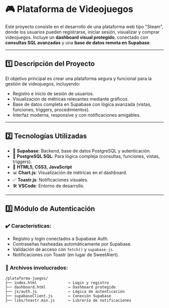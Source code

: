 # 🎮 Plataforma de Videojuegos

Este proyecto consiste en el desarrollo de una plataforma web tipo "Steam", donde los usuarios pueden registrarse, iniciar sesión, visualizar y comprar videojuegos. Incluye un **dashboard visual protegido**, conectado con **consultas SQL avanzadas** y una **base de datos remota en Supabase**.

---

## 1️⃣ Descripción del Proyecto

El objetivo principal es crear una plataforma segura y funcional para la gestión de videojuegos, incluyendo:

- Registro e inicio de sesión de usuarios.
- Visualización de métricas relevantes mediante gráficos.
- Base de datos completa en Supabase con lógica avanzada (vistas, funciones, triggers, procedimientos).
- Interfaz moderna, responsive y con notificaciones amigables.

---

## 2️⃣ Tecnologías Utilizadas

- 🔐 **Supabase**: Backend, base de datos PostgreSQL y autenticación.
- 🧠 **PostgreSQL SQL**: Para lógica compleja (consultas, funciones, vistas, triggers).
- 🧰 **HTML5, CSS3, JavaScript**
- 📊 **Chart.js**: Visualización de métricas en el dashboard.
- ✅ **Toastr.js**: Notificaciones visuales.
- 🛠️ **VSCode**: Entorno de desarrollo.

---

## 3️⃣ Módulo de Autenticación

### ✔️ Características:

- Registro y login conectados a Supabase Auth.
- Contraseñas hasheadas automáticamente por Supabase.
- Validación de acceso con `fetch()` y `supabase-js`.
- Notificaciones con Toastr (en lugar de SweetAlert).

### 📁 Archivos involucrados:

```plaintext
/plataforma-juegos/
├── index.html              ← Login y registro
├── dashboard.html          ← Dashboard protegido
├── js/auth.js              ← Lógica de autenticación
├── supabaseClient.js       ← Conexión Supabase
├── libs/toastr.min.js      ← Librería de notificaciones
